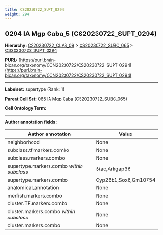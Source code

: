 ```yaml
---
title: CS20230722_SUPT_0294
weight: 294
---
```

## 0294 IA Mgp Gaba_5 (CS20230722_SUPT_0294)
<b>Hierarchy: </b>
[CS20230722_CLAS_09](../CS20230722_CLAS_09) >
[CS20230722_SUBC_065](../CS20230722_SUBC_065) >
[CS20230722_SUPT_0294](../CS20230722_SUPT_0294)

**PURL:** [https://purl.brain-bican.org/taxonomy/CCN20230722/CS20230722_SUPT_0294](https://purl.brain-bican.org/taxonomy/CCN20230722/CS20230722_SUPT_0294)

---


**Labelset:** supertype (Rank: 1)

**Parent Cell Set:** 065 IA Mgp Gaba ([CS20230722_SUBC_065](../CS20230722_SUBC_065))



**Cell Ontology Term:** 

[MARKER GENES.]: #


---

[TRANSFERRED ANNOTATIONS.]: #


[AUTHOR ANNOTATION FIELDS.]: #


**Author annotation fields:**

| Author annotation | Value |
|-------------------|-------|
|neighborhood|None|
|subclass.tf.markers.combo|None|
|subclass.markers.combo|None|
|supertype.markers.combo _within subclass_|Stac,Arhgap36|
|supertype.markers.combo|Cyp26b1,Sox6,Gm10754|
|anatomical_annotation|None|
|merfish.markers.combo|None|
|cluster.TF.markers.combo|None|
|cluster.markers.combo _within subclass_|None|
|cluster.markers.combo|None|

